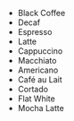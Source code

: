 - Black Coffee
- Decaf
- Espresso
- Latte
- Cappuccino
- Macchiato
- Americano
- Café au Lait
- Cortado
- Flat White
- Mocha Latte



